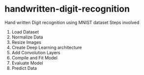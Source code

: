 # handwritten-digit-recognition
Hand written Digit recognition using MNIST dataset
Steps involved
1. Load Dataset
2. Normalize Data
3. Resize Images
4. Create Deep Learning architecture
5. Add Convolution Layers
6. Compile and Fit Model
7. Evaluate Model
8. Predict Data 
